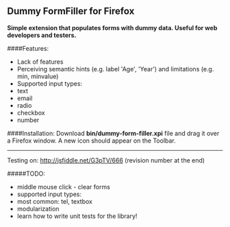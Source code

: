 Dummy FormFiller for Firefox
------

**Simple extension that populates forms with dummy data. 
Useful for web developers and testers.**

####Features:
- Lack of features
- Perceiving semantic hints (e.g. label 'Age', 'Year') and limitations (e.g. min, minvalue)
- Supported input types:
 - text
 - email
 - radio
 - checkbox
 - number

####Installation:
Download **bin/dummy-form-filler.xpi** file and drag it over a Firefox window. A new icon should appear on the Toolbar.
 
---

Testing on: http://jsfiddle.net/G3pTV/666 (revision number at the end)

#####TODO:
- middle mouse click - clear forms
- supported input types:
 - most common: tel, textbox
- modularization
- learn how to write unit tests for the library!
